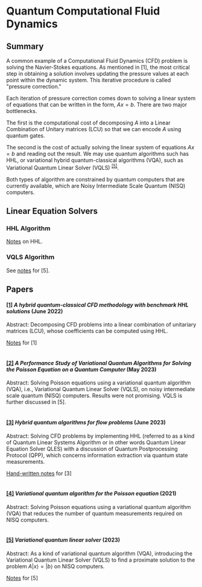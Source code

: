 # Quantum Computational Fluid Dynamics

## Summary

A common example of a Computational Fluid Dynamics (CFD) problem is solving the Navier-Stokes equations. As mentioned in [1], the most critical step in obtaining a solution involves updating the pressure values at each point within the dynamic system. This iterative procedure is called "pressure correction."

Each iteration of pressure correction comes down to solving a linear system of equations that can be written in the form, $Ax = b$. There are two major bottlenecks.

The first is the computational cost of decomposing $A$ into a Linear Combination of Unitary matrices (LCU) so that we can encode $A$ using quantum gates.

The second is the cost of actually solving the linear system of equations $Ax = b$ and reading out the result. We may use quantum algorithms such has HHL, or variational hybrid quantum-classical algorithms (VQA), such as Variational Quantum Linear Solver (VQLS)
<sup>[[5]](https://github.com/Weidsn/Quantum_Computing_Collaboration/blob/main/Variational%20quantum%20linear%20solver.pdf)</sup>.

Both types of algorithm are constrained by quantum computers that are currently available, which are Noisy Intermediate Scale Quantum (NISQ) computers.

## Linear Equation Solvers

### HHL Algorithm

[Notes](https://github.com/Weidsn/Quantum_Computing_Collaboration/blob/main/HHL.md) on HHL.

### VQLS Algorithm

See [notes](https://github.com/Weidsn/Quantum_Computing_Collaboration/blob/main/%5B5%5D%20VQLS.md) for [5].

## Papers

#### [[1]](https://github.com/Weidsn/Quantum_Computing_Collaboration/blob/main/A%20hybrid%20quantum-classical%20CFD%20methodology%20with%20benchmark%20HHL%20solutions.pdf) *A hybrid quantum-classical CFD methodology with benchmark HHL solutions* (June 2022)

Abstract: Decomposing CFD problems into a linear combination of unitariary matrices (LCU), whose coefficients can be computed using HHL.

[Notes](https://github.com/Weidsn/Quantum_Computing_Collaboration/blob/main/%5B1%5DHybrid_CFD.md)  for [1]<br><br>

#### [[2]](https://github.com/Weidsn/Quantum_Computing_Collaboration/blob/main/A%20hybrid%20quantum-classical%20CFD%20methodology%20with%20benchmark%20HHL%20solutions.pdf) *A Performance Study of Variational Quantum Algorithms for Solving the Poisson Equation on a Quantum Computer* (May 2023)

Abstract: Solving Poisson equations using a variational quantum algorithm (VQA), i.e., Variational Quantum Linear Solver (VQLS), on noisy intermediate scale quantum (NISQ) computers. Results were not promising. VQLS is further discussed in [5].<br><br>

#### [[3]](https://github.com/Weidsn/Quantum_Computing_Collaboration/blob/main/Hybrid%20quantum%20algorithms%20for%20flow%20problems.pdf) *Hybrid quantum algorithms for flow problems* (June 2023)

Abstract: Solving CFD problems by implementing HHL (referred to as a kind of Quantum Linear Systems Algorithm or in other words Quantum Linear Equation Solver QLES) with a discussion of Quantum Postprocessing Protocol (QPP), which concerns information extraction via quantum state measurements.

[Hand-written notes](https://github.com/Weidsn/Quantum_Computing_Collaboration/blob/main/Hybrid%20Quantum%20Algorithms%20for%20flow%20problems%20notes.pdf) for [3]
<br><br>

#### [[4]](https://github.com/Weidsn/Quantum_Computing_Collaboration/blob/main/Variational%20quantum%20algorithm%20for%20the%20Poisson%20equation.pdf) *Variational quantum algorithm for the Poisson equation* (2021)

Abstract: Solving Poisson equations using a variational quantum algorithm (VQA) that reduces the number of quantum measurements required on NISQ computers. <br><br>

#### [[5]](https://github.com/Weidsn/Quantum_Computing_Collaboration/blob/main/Variational%20quantum%20linear%20solver.pdf) *Variational quantum linear solver* (2023)

Abstract: As a kind of variational quantum algorithm (VQA), introducing the Variational Quantum Linear Solver (VQLS) to find a proximate solution to the problem $A {| x \rangle} = { |b \rangle}$ on NISQ computers.

[Notes](https://github.com/Weidsn/Quantum_Computing_Collaboration/blob/main/%5B5%5D%20VQLS.md)  for [5]
